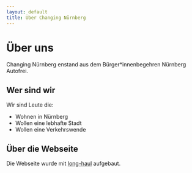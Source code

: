 ```yaml
---
layout: default
title: Über Changing Nürnberg
---
```


# Über uns 

Changing Nürnberg enstand aus dem Bürger\*innenbegehren Nürnberg Autofrei.

## Wer sind wir

Wir sind Leute die:
- Wohnen in Nürnberg
- Wollen eine lebhafte Stadt
- Wollen eine Verkehrswende

## Über die Webseite

Die Webseite wurde mit [long-haul](https://github.com/brianmaierjr/long-haul) aufgebaut.
